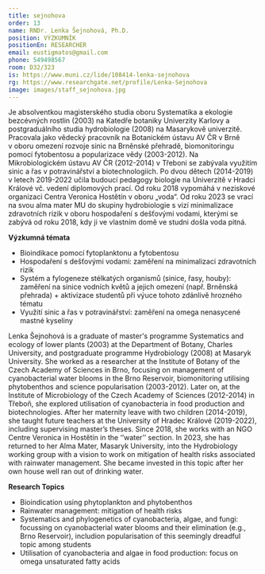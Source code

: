 ```yaml
---
title: sejnohova
order: 13
name: RNDr. Lenka Šejnohová, Ph.D.
position: VÝZKUMNÍK
positionEn: RESEARCHER
email: eustigmatos@gmail.com
phone: 549498567
room: D32/323
is: https://www.muni.cz/lide/108414-lenka-sejnohova
rg: https://www.researchgate.net/profile/Lenka-Sejnohova
image: images/staff_sejnohova.jpg
---
```

<div class="cz">

Je absolventkou magisterského studia oboru Systematika a ekologie bezcévných rostlin (2003) na Katedře botaniky Univerzity Karlovy a postgraduálního studia hydrobiologie (2008) na Masarykově univerzitě. Pracovala jako vědecký pracovník na Botanickém ústavu AV ČR v Brně v oboru omezení rozvoje sinic na Brněnské přehradě, biomonitoringu pomocí fytobentosu a popularizace vědy (2003-2012). Na Mikrobiologickém ústavu AV ČR (2012-2014) v Třeboni se zabývala využitím sinic a řas v potravinářství a biotechnologiích. Po dvou dětech (2014-2019) v letech 2019-2022 učila budoucí pedagogy biologie na Univerzitě v Hradci Králové vč. vedení diplomových prací. Od roku 2018 vypomáhá v neziskové organizaci Centra Veronica Hostětín v oboru „voda“. Od roku 2023 se vrací na svou alma mater MU do skupiny hydrobiologie s vizí minimalizace zdravotních rizik v oboru hospodaření s dešťovými vodami, kterými se zabývá od roku 2018, kdy ji ve vlastním domě ve studni došla voda pitná. 

**Výzkumná témata**

* B﻿ioindikace pomocí fytoplanktonu a fytobentosu
* H﻿ospodaření s dešťovými vodami: zaměření na minimalizaci zdravotních rizik
* S﻿ystém a fylogeneze stélkatých organismů (sinice, řasy, houby): zaměření na sinice vodních květů a jejich omezení (např. Brněnská přehrada) + aktivizace studentů při výuce tohoto zdánlivě hrozného tématu
* Využití sinic a řas v potravinářství: zaměření na omega nenasycené mastné kyseliny

</div>

<div class="en">

Lenka Šejnohová is a graduate of master's programme Systematics and ecology of lower plants (2003) at the Department of Botany, Charles University, and postgraduate programme Hydrobiology (2008) at Masaryk University. She worked as a researcher at the Institute of Botany of the Czech Academy of Sciences in Brno, focusing on management of cyanobacterial water blooms in the Brno Reservoir, biomonitoring utilising phytobenthos and science popularisation (2003-2012). Later on, at the Institute of Microbiology of the Czech Academy of Sciences (2012-2014) in Třeboň, she explored utilisation of cyanobacteria in food production and biotechnologies. After her maternity leave with two children (2014-2019), she taught future teachers at the University of Hradec Králové (2019-2022), including supervising master’s theses. Since 2018, she works with an NGO Centre Veronica in Hostětín in the ‘’water’’ section. In 2023, she has returned to her Alma Mater, Masaryk University, into the Hydrobiology working group with a vision to work on mitigation of health risks associated with rainwater management. She became invested in this topic after her own house well ran out of drinking water.

**Research Topics**

* B﻿ioindication using phytoplankton and phytobenthos
* R﻿ainwater management: mitigation of health risks
* S﻿ystematics and phylogenetics of cyanobacteria, algae, and fungi: focussing on cyanobacterial water blooms and their elimination (e.g., Brno Reservoir), includion popularisation of this seemingly dreadful topic among students
* U﻿tilisation of cyanobacteria and algae in food production: focus on omega unsaturated fatty acids

</div>